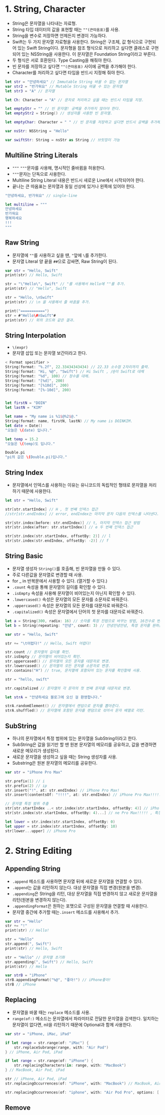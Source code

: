 # 1. String, Character
* String은 문자열을 나타내는 자료형.
* String 타입 데이터의 값을 표현할 때는 `""(큰따옴표)`를 사용.
* String을 변수로 저장하면 언제든지 변경이 가능하다.
* Swift는 두 가지 문자열 자료형을 사용한다. String은 구조체, 값 형식으로 구현되어 있는 Swift String이다. 문자형을 참조 형식으로 처리하고 싶다면 클래스로 구현되어 있는 NSString을 사용한다. 이 문자열은 Foundation String이라고 부른다.
* 두 형식은 서로 호환된다. Type Casting을 해줘야 한다.
* 빈 문자를 저장하고 싶다면 `""(큰따옴표)` 사이에 공백을 추가해야 한다.
* Character를 처리하고 싶다면 타입을 반드시 지정해 줘야 한다.

```swift
let str = "안녕하세요" // Immutable String 바꿀 수 없는 문자열
var str2 = "반가워요" // Mutable String 바꿀 수 있는 문자열
let str3 = "A" // 문자열

let Ch: Character = "A" // 문자로 처리하고 싶을 때는 반드시 타입을 지정.

let emptyStr = "" // 빈 문자열! 공백을 추가하지 않아야 한다.
let emptyStr2 = String() // 생성자를 사용한 빈 문자열.

let emptyChar: Character = " " // 빈 문자를 저장하고 싶다면 반드시 공백을 추가해 줘야 한다.
```
```swift
var nsStr: NSString = "Hello"

var swiftStr: String = nsStr as String // 브릿징이 가능
```
## Multiline String Literals
* `"""` `"""`문자를 사용해, 명시적인 줄바뀜을 허용한다.
* `"""`문자는 단독으로 사용한다.
* Multiline String Literal 내용은 반드시 새로운 Line에서 시작되어야 한다.
* 끝나는 큰 따옴표는 문자열과 동일 선상에 있거나 왼쪽에 있어야 한다.
```swift
"안녕하세요, 반가워요" // single-line

let multiline = """
안녕하세요
반가워요
행복하세요
!!!
"""
```

## Raw String
* 문자열에 `""`를 사용하고 싶을 땐, `"`앞에 `\`를 추가한다.
* 문자열 Literal 양 끝을 `##`으로 감싸면, Raw String이 된다.
```swift
var str = "Hello, Swift"
print(str) // Hello, Swift

str = "\"Hello\", Swift" // "를 사용해서 Hello에 ""를 추가.
print(str) // "Hello", Swift

str = "Hello, \nSwift"
print(str) // \n 을 사용해서 줄 바꿈을 추가.

print("===========")
str = #"Hello\#nSwift"#
print(str) // 위의 코드와 같은 결과.
```
## String Interpolation
* `\(expr)`
* 문자열 삽입 또는 문자열 보간이라고 한다.

```swift
< Format specifier >
String(format: "%.2f", 22.33434343434) // 22.33 소수점 2자리까지 출력.
String(format: "Hi, %@", "Swift") // Hi Swift , /@이 Swift로 대체
String(format: "%d", 100) // 정수를 대체.
String(format: "[%d]", 200)
String(format: "[%10d]", 200)
String(format: "[%-10d]", 200)


let firstN = "DOIN"
let lastN = "KIM"

let name = "My name is %1$@%2$@."
String(format: name, firstN, lastN) // My name is DOINKIM.
let date = Date()
"오늘은 \(date) 입니다."

let temp = 15.2
"오늘은 \(temp)도 입니다."

Double.pi
"pi의 값은 \(Double.pi)입니다."
```
## String Index
* 문자열에서 인덱스를 사용하는 이유는 유니코드의 독립적인 형태로 문자열을 처리하기 때문에 사용한다.
```swift
let str = "Hello, Swift"

str[str.startIndex] // H , 첫 번째 인덱스 접근
//str[str.endIndex] // error, endIndex는 마지막 문자 다음의 인덱스를 나타낸다. past the end

str[str.index(before: str.endIndex)] // t, 마지막 인덱스 접근 방법
str[str.index(after: str.startIndex)] // e 두 번째 인덱스 접근

str[str.index(str.startIndex, offsetBy: 2)] // l
str[str.index(str.endIndex, offsetBy: -2)] // f
```

## String Basic
* 문자열 생성자 `String()`를 호출해, 빈 문자열을 만들 수 있다.
* 주로 다른값을 문자열로 변경할 때 사용.
* for _ in 반복문에서 사용할 수 있다. (열거할 수 있다.)
* `.count` 속성을 통해 문자열의 길이를 확인할 수 있다.
* `.isEmpty` 속성을 사용해 문자열이 비어있는지 아닌지 확인할 수 있다.
* `.lowercased()` 속성은 문자열의 모든 문자를 소문자로 바꿔준다.
* `.uppercased()` 속성은 문자열의 모든 문자를 대문자로 바꿔준다.
* `.capitalized()` 속성은 문자열에서 단어의 첫 문자를 대문자로 바꿔준다.

```swift
let a = String(300, radix: 16) // 숫자를 특정 진법으로 바꾸는 방법, 16진수로 변경.
let b = String(repeating: "안녕", count: 3) // 안녕안녕안녕, 특정 문자를 원하는 갯수만큼 채워서 출력하는 방법.

var str = "Hello, Swift"

str += "\t어렵다!" // Hello, Swift 어렵다!

str.count // 문자열의 길이를 확인.
str.isEmpty // 문자열이 비어있는지 확인.
str.uppercased() // 문자열의 모든 문자를 대문자로 변경.
str.lowercased() // 문자열의 모든 문자를 소문자로 변경.
str.contains("H") // true, 문자열에 포함되어 있는 문자를 확인할때 사용.

str = "hello, swift"

str.capitalized // 문자열의 각 문자의 첫 번째 문자를 대문자로 변경.

let strA = "안녕하세요 블로그에 오신 걸 환영합니다."

strA.randomElement() // 문자열에서 랜덤으로 문자를 뽑아준다.
strA.shuffled() // 문자열에 포함된 문자를 랜덤으로 섞어서 문자 배열로 리턴.
```
## SubString
* 하나의 문자열에서 특정 범위에 있는 문자열을 SubString이라고 한다.
* SubString은 값을 읽기만 할 땐 원본 문자열의 메모리를 공유하고, 값을 변경하면 새로운 메모리가 생성된다.
* 새로운 문자열을 생성하고 싶을 때는 String 생성자를 사용.
* Substring은 원본 문자열의 메모리를 공유한다.
```swift
var str = "iPhone Pro Max"

str.prefix(1) // i
str.prefix(2) // ip
str.insert("!", at: str.endIndex) // iPhone Pro Max!
str.insert(contentsOf: "!!!!", at: str.endIndex) // iPhone Pro Max!!!!!

// 문자열 특정 범위 추출
str[str.startIndex ..< str.index(str.startIndex, offsetBy: 4)] // iPho
str[str.index(str.startIndex, offsetBy: 4)...] // ne Pro Max!!!!! , 특정 인덱스부터 마지막까지 추출.

let lower = str.index(str.startIndex, offsetBy: 0)
let upper = str.index(str.startIndex, offsetBy: 10)
str[lower...upper] // iPhone Pro
```

# 2. String Editing

## Appending String
* `.append` 메소드를 사용하면 문자열 뒤에 새로운 문자열을 연결할 수 있다.
* `.append`는 값을 리턴하지 않는다. 대상 문자열을 직접 변경(원본을 변경).
*  `.appending`은 String을 리턴, 대상 문자열을 직접 변경하지 않고 새로운 문자열을 리턴(원본을 변경하지 않는다).
*  `.appendingFormat`은 원하는 포맷으로 구성된 문자열을 연결할 때 사용한다.
*  문자열 중간에 추가할 때는`.insert` 메소드를 사용해서 추가.
```swift
var str = "Hello"
str += "!"
print(str) // Hello!

str = "Hello"
str.append(", Swift")
print(str) // Hello, Swift

str = "Hello" // 문자열 초기화
str.appending(", Swift") // Hello, Swift
print(str) // Hello

var strB = "iPhone"
strB.appendingFormat("%@", "좋아!") // iPhone좋아!
strB // iPhone
```
## Replacing 
* 문자열을 바꿀 때는 `replace` 메소드를 사용.
* `range(of:)` 메소드는 문자열에서 파라미터로 전달한 문자열을 검색한다. 일치하는 문자열이 없다면, nil을 리턴하기 때문에 Optional과 함께 사용한다.

```swift
var str = "iPhone, iMac, iPad"

if let range = str.range(of: "iMac") {
    str.replaceSubrange(range, with: "Air Pod")
} // iPhone, Air Pod, iPad

if let range = str.range(of: "iPhone") {
    str.replacingCharacters(in: range, with: "MacBook")
} // MacBook, Air Pod, iPad

str // iPhone, Air Pod, iPad
str.replacingOccurrences(of: "iPhone", with: "MacBook") // MacBook, Air Pod, iPad

str.replacingOccurrences(of: "iphone", with: "Air Pod Pro", options: [.caseInsensitive]) // Air Pod Pro, Air Pod, iPad , 대소문자를 구분하지 않도록 옵션을 추가.
```
## Remove





